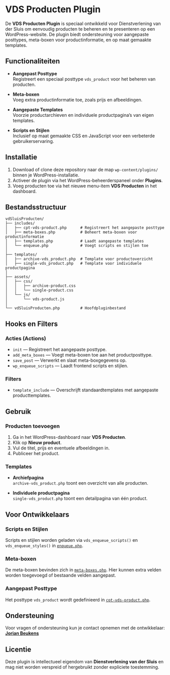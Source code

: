 # VDS Producten Plugin

De **VDS Producten Plugin** is speciaal ontwikkeld voor Dienstverlening van der Sluis om eenvoudig producten te beheren en te presenteren op een WordPress-website. De plugin biedt ondersteuning voor aangepaste posttypes, meta-boxen voor productinformatie, en op maat gemaakte templates.

## Functionaliteiten

- **Aangepast Posttype**  
  Registreert een speciaal posttype `vds_product` voor het beheren van producten.

- **Meta-boxen**  
  Voeg extra productinformatie toe, zoals prijs en afbeeldingen.

- **Aangepaste Templates**  
  Voorzie productarchieven en individuele productpagina’s van eigen templates.

- **Scripts en Stijlen**  
  Inclusief op maat gemaakte CSS en JavaScript voor een verbeterde gebruikerservaring.

## Installatie

1. Download of clone deze repository naar de map `wp-content/plugins/` binnen je WordPress-installatie.
2. Activeer de plugin via het WordPress-beheerderspaneel onder **Plugins**.
3. Voeg producten toe via het nieuwe menu-item **VDS Producten** in het dashboard.

## Bestandsstructuur

```
vdSluisProducten/
├── includes/
│   ├── cpt-vds-product.php      # Registreert het aangepaste posttype
│   ├── meta-boxes.php           # Beheert meta-boxen voor productinformatie
│   ├── templates.php            # Laadt aangepaste templates
│   └── enqueue.php              # Voegt scripts en stijlen toe
│
├── templates/
│   ├── archive-vds_product.php  # Template voor productoverzicht
│   ├── single-vds_product.php   # Template voor individuele productpagina
│
├── assets/
│   ├── css/
│   │   ├── archive-product.css
│   │   └── single-product.css
│   └── js/
│       └── vds-product.js
│
└── vdSluisProducten.php         # Hoofdpluginbestand
```

## Hooks en Filters

### Acties (Actions)

- `init` — Registreert het aangepaste posttype.
- `add_meta_boxes` — Voegt meta-boxen toe aan het productposttype.
- `save_post` — Verwerkt en slaat meta-boxgegevens op.
- `wp_enqueue_scripts` — Laadt frontend scripts en stijlen.

### Filters

- `template_include` — Overschrijft standaardtemplates met aangepaste producttemplates.

## Gebruik

### Producten toevoegen

1. Ga in het WordPress-dashboard naar **VDS Producten**.
2. Klik op **Nieuw product**.
3. Vul de titel, prijs en eventuele afbeeldingen in.
4. Publiceer het product.

### Templates

- **Archiefpagina**  
  `archive-vds_product.php` toont een overzicht van alle producten.

- **Individuele productpagina**  
  `single-vds_product.php` toont een detailpagina van één product.

## Voor Ontwikkelaars

### Scripts en Stijlen

Scripts en stijlen worden geladen via `vds_enqueue_scripts()` en `vds_enqueue_styles()` in [`enqueue.php`](includes/enqueue.php).

### Meta-boxen

De meta-boxen bevinden zich in [`meta-boxes.php`](includes/meta-boxes.php). Hier kunnen extra velden worden toegevoegd of bestaande velden aangepast.

### Aangepast Posttype

Het posttype `vds_product` wordt gedefinieerd in [`cpt-vds-product.php`](includes/cpt-vds-product.php).

## Ondersteuning

Voor vragen of ondersteuning kun je contact opnemen met de ontwikkelaar:  
**[Jorian Beukens](https://jorianbeukens.nl)**

## Licentie

Deze plugin is intellectueel eigendom van **Dienstverlening van der Sluis** en mag niet worden verspreid of hergebruikt zonder expliciete toestemming.
